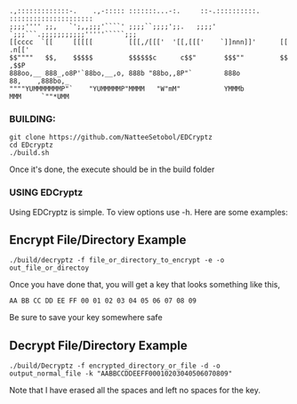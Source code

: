 
```
.,:::::::::::::-.    .,-::::: :::::::...-:.     ::-.::::::::::. :::::::::::::::::::::
;;;;'''' ;;,   `';,,;;;'````' ;;;;``;;;;';;.   ;;;;' `;;;```.;;;;;;;;;;;'''''`````;;;
[[cccc  `[[     [[[[[         [[[,/[[['  '[[,[[['    `]]nnn]]'      [[         .n[['
$$""""   $$,    $$$$$         $$$$$$c      c$$"       $$$""         $$       ,$$P
888oo,__ 888_,o8P'`88bo,__,o, 888b "88bo,,8P"`        888o          88,    ,888bo,_ 
""""YUMMMMMMMP"`    "YUMMMMMP"MMMM   "W"mM"           YMMMb         MMM     `""*UMM
```
### BUILDING:
```
git clone https://github.com/NatteeSetobol/EDCryptz
cd EDcryptz
./build.sh
```
Once it's done, the execute should be in the build folder


### USING EDCryptz
Using EDCryptz is simple. To view options use -h. Here are some examples:


## Encrypt File/Directory Example
```
./build/decryptz -f file_or_directory_to_encrypt -e -o out_file_or_directoy
```

Once you have done that, you will get a key that looks something like this,

```
AA BB CC DD EE FF 00 01 02 03 04 05 06 07 08 09
```

Be sure to save your key somewhere safe


## Decrypt File/Directory Example

```
./build/Decryptz -f encrypted_directory_or_file -d -o output_normal_file -k "AABBCCDDEEFF00010203040506070809"
```

Note that I have erased all the spaces and left no spaces for the key. 
